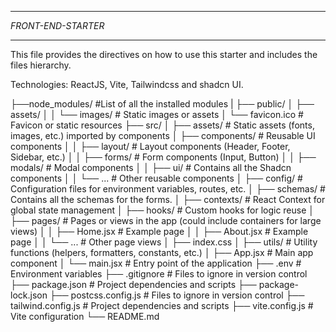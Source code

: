 *******************
*FRONT-END-STARTER*
*******************

This file provides the directives on how to use this starter and includes the files hierarchy.

Technologies:
ReactJS, Vite, Tailwindcss and shadcn UI. 


├──node_modules/ #List of all the installed modules
|
├── public/
│ ├── assets/
│ │ └── images/ # Static images or assets
│ └── favicon.ico # Favicon or static resources
├── src/
│ ├── assets/ # Static assets (fonts, images, etc.) imported by components
│ ├── components/ # Reusable UI components
│ │ ├── layout/ # Layout components (Header, Footer, Sidebar, etc.)
│ │ ├── forms/ # Form components (Input, Button)
│ │ ├── modals/ # Modal components
│ │ ├── ui/ # Contains all the Shadcn components
│ │ └── ... # Other reusable components
│ ├── config/ # Configuration files for environment variables, routes, etc.
│ ├── schemas/ # Contains all the schemas for the forms.
│ ├── contexts/ # React Context for global state management
│ ├── hooks/ # Custom hooks for logic reuse
│ ├── pages/ # Pages or views in the app (could include containers for large views)
│ │ ├── Home.jsx # Example page
│ │ ├── About.jsx # Example page
│ │ └── ... # Other page views
│ ├── index.css
│ ├── utils/ # Utility functions (helpers, formatters, constants, etc.)
│ ├── App.jsx # Main app component
│ └── main.jsx # Entry point of the application
├── .env # Environment variables
├── .gitignore # Files to ignore in version control
├── package.json # Project dependencies and scripts
├── package-lock.json
├── postcss.config.js # Files to ignore in version control
├── tailwind.config.js # Project dependencies and scripts
├── vite.config.js # Vite configuration
└── README.md